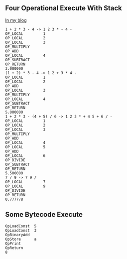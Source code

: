 ## Four Operational Execute With Stack

[In my blog](https://blog.xyiio.cn/2019/07/07/2019-07-07/)

```
1 + 2 * 3 - 4 -> 1 2 3 * + 4 - 
OP_LOCAL         1
OP_LOCAL         2
OP_LOCAL         3
OP_MULTIPLY
OP_ADD
OP_LOCAL         4
OP_SUBTRACT
OP_RETURN
3.000000
(1 + 2) * 3 - 4 -> 1 2 + 3 * 4 - 
OP_LOCAL         1
OP_LOCAL         2
OP_ADD
OP_LOCAL         3
OP_MULTIPLY
OP_LOCAL         4
OP_SUBTRACT
OP_RETURN
5.000000
1 + 2 * 3 - (4 + 5) / 6 -> 1 2 3 * + 4 5 + 6 / - 
OP_LOCAL         1
OP_LOCAL         2
OP_LOCAL         3
OP_MULTIPLY
OP_ADD
OP_LOCAL         4
OP_LOCAL         5
OP_ADD
OP_LOCAL         6
OP_DIVIDE
OP_SUBTRACT
OP_RETURN
5.500000
7 / 9 -> 7 9 / 
OP_LOCAL         7
OP_LOCAL         9
OP_DIVIDE
OP_RETURN
0.777778
```

## Some Bytecode Execute

```
OpLoadConst  5
OpLoadConst  3
OpBinaryAdd
OpStore      a
OpPrint
OpReturn
8
```